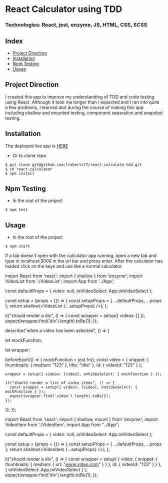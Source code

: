 # React Calculator using TDD
### Technologies: React, jest, enzyme, JS, HTML, CSS, SCSS

## Index
* [Project Direction](#Project)
* [Installation](#Install)
* [Npm Testing](#Npmtest)
* [Usage](#Usage)

## <a name="Project">Project Direction</a>
I created this app to improve my understanding of TDD and code testing using React. Although it took me longer than I expected and I ran into quite a few problems, I learned alot during the course of making this app including shallow and mounted testing, component separation and snapshot testing.

## <a name="Install">Installation</a>
The deployed live app is [HERE](https://lroberts77.github.io/react-calculate-tdd/)

* Or to clone repo
```shell
$ git clone git@github.com:lroberts77/react-calculate-tdd.git
$ cd react-calculator
$ npm install
```

## <a name="Npmtest">Npm Testing</a>
* In the root of the project
```shell
$ npm test
```

## <a name="Usage">Usage</a>
* In the root of the project
```shell
$ npm start
```
If a tab doesn't open with the calculator app running, open a new tab and type in localhost:3000 in the url bar and press enter. After the calculator has loaded click on the keys and use like a normal calculator.


import React from 'react';
import { shallow } from 'enzyme';
import VideoList from './VideoList';
import App from '../App';

const defaultProps = {
  video: null,
  onVideoSelect: App.onVideoSelect
};

const setup = (props = {}) => {
  const setupProps = { ...defaultProps, ...props };
  return shallow(<VideoList {...setupProps} />);
};

it("should render a div", () => {
  const wrapper = setup({ videos: [] });
  expect(wrapper.find('div').length).toBe(1);
});

describe("when a video has been selected", () => {

  let mockFunction;

  let wrapper; 

  beforeEach(() => {
    mockFunction = jest.fn();
    const video = {
      snippet: { thumbnails: { medium: "123" }, title: "title" },
      id: { videoId: "123" }
    };

    wrapper = setup({ videos: [video], onVideoSelect: { mockFunction } }); 

    it("should render a list of video items", () => {
      const wrapper = setup({ videos: [video], onVideoSelect: { mockFunction } });
      expect(wrapper.find('video').length).toBe(1);
    });
  });
});

import React from 'react';
import { shallow, mount } from 'enzyme';
import VideoItem from './VideoItem';
import App from "../App";

const defaultProps = {
  video: null,
  onVideoSelect: App.onVideoSelect
};

const setup = (props = {}) => {
  const setupProps = { ...defaultProps, ...props };
  return shallow(<VideoItem {...setupProps} />);
};

it("should render a div", () => {
  const wrapper = setup(
    {
      video: {
        snippet: { thumbnails: { medium: { url: "www.video.com" } } },
        id: { videoId: "123" }
      }
    },
    { onVideoSelect: App.onVideoSelect }
  );
  expect(wrapper.find('div').length).toBe(1);
});

